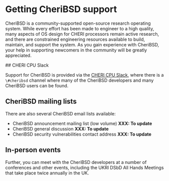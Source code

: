 # Getting CheriBSD support

CheriBSD is a community-supported open-source research operating system.
While every effort has been made to engineer to a high quality, many aspects
of OS design for CHERI processors remain active research, and there are
constrained engineering resources available to build, maintain, and support
the system.
As you gain experience with CheriBSD, your help in supporting newcomers in the
community will be greatly appreciated.

## CHERI CPU Slack

Support for CheriBSD is provided via the [CHERI CPU
Slack](https://www.cl.cam.ac.uk/research/security/ctsrd/cheri/cheri-slack.html),
where there is a `\#cheribsd` channel where many of the CheriBSD developers
and many CheriBSD users can be found.

## CheriBSD mailing lists

There are also several CheriBSD email lists available:

- CheriBSD announcement mailing list (low volume) **XXX: To update**
- CheriBSD general discussion **XXX: To update**
- CheriBSD security vulnerabilities contact address **XXX: To update**

## In-person events

Further, you can meet with the CheriBSD developers at a number of conferences
and other events, including the UKRI DSbD All Hands Meetings that take place
twice annually in the UK.
